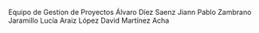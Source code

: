 Equipo de Gestion de Proyectos
Álvaro Díez Saenz
Jiann Pablo Zambrano Jaramillo
Lucía Araiz López
David Martínez Acha